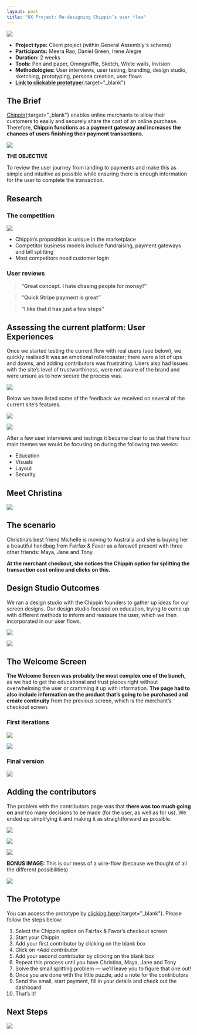 ```yaml
---
layout: post
title: "UX Project: Re-designing Chippin’s user flow"
---
```


![](images/case_studies/chippin/welcome_page.png)

* **Project type:** Client project (within General Assembly's scheme)
* **Participants:** Meera Rao, Daniel Green, Irene Alegre
* **Duration:** 2 weeks
* **Tools:** Pen and paper, Omnigraffle, Sketch, White walls, Invision
* **Methodologies:** User interviews, user testing, branding, design studio, sketching, prototyping, persona creation, user flows
* [**Link to clickable prototype**](https://projects.invisionapp.com/share/3SEKP2Y64#/screens/265872443_Desktop){:target="_blank"}


## The Brief

[Chippin](https://chippin.co.uk/){:target="_blank"} enables online merchants to allow their
customers to easily and securely share the cost of an online purchase.
Therefore, **Chippin functions as a payment gateway and increases the chances of
users finishing their payment transactions.**

![](images/case_studies/chippin/old_design.png)

**THE OBJECTIVE**

To review the user journey from landing to payments and make this as simple and
intuitive as possible while ensuring there is enough information for the user to
complete the transaction.

## Research

### The competition

![](images/case_studies/chippin/competitor_analysis.png)

* Chippin’s proposition is unique in the marketplace
* Competitor business models include fundraising, payment gateways and bill
splitting
* Most competitors need customer login


### User reviews

> **“Great concept. I hate chasing people for money!”**

> **“Quick Stripe payment is great”**

> **“I like that it has just a few steps”**

## Assessing the current platform: User Experiences

Once we started testing the current flow with real users (see below), we quickly
realised it was an emotional rollercoaster; there were a lot of ups and downs,
and adding contributors was frustrating. Users also had issues with the site’s
level of trustworthiness, were not aware of the brand and were unsure as to how
secure the process was.

![](images/case_studies/chippin/experience_map.png)

Below we have listed some of the feedback we received on several of the current
site’s features.

![](images/case_studies/chippin/feedback_on_current_design.png)

![](images/case_studies/chippin/feedback_on_current_design_two.png)

After a few user interviews and testings it became clear to us that there four
main themes we would be focusing on during the following two weeks:

* Education
* Visuals
* Layout
* Security

## Meet Christina

![](images/case_studies/chippin/christina.jpeg)



## The scenario

Christina’s best friend Michelle is moving to Australia and she is buying her a
beautiful handbag from Fairfax & Favor as a farewell present with three other
friends: Maya, Jane and Tony.

**At the merchant checkout, she notices the Chippin option for splitting the
transaction cost online and clicks on this.**

## Design Studio Outcomes

We ran a design studio with the Chippin founders to gather up ideas for our
screen designs. Our design studio focused on education, trying to come up with
different methods to inform and reassure the user, which we then incorporated in
our user flows.

![](images/case_studies/chippin/design_studio_one.png)

![](images/case_studies/chippin/design_studio_two.png)

## The Welcome Screen

**The Welcome Screen was probably the most complex one of the bunch,** as we had to
get the educational and trust pieces right without overwhelming the user or
cramming it up with information. **The page had to also include information on the
product that’s going to be purchased and create continuity** from the previous
screen, which is the merchant’s checkout screen.

### First iterations

![](images/case_studies/chippin/first_iterations_one.png)

![](images/case_studies/chippin/first_iterations_two.png)

### Final version

![](images/case_studies/chippin/first_iterations_three.png)

## Adding the contributors

The problem with the contributors page was that **there was too much going on** and too many decisions to be made (for the user, as well as for us). We ended up simplifying it and making
it as straightforward as possible.

![](images/case_studies/chippin/first_iterations_four.png)

![](images/case_studies/chippin/first_iterations_five.png)

![](images/case_studies/chippin/first_iterations_six.png)

**BONUS IMAGE:** This is our mess of a wire-flow (because we thought of all the
different possibilities)

![](images/case_studies/chippin/user_flow.png)

## The Prototype

You can access the prototype by [clicking
here](https://invis.io/3SEKP2Y64#/265872443_Desktop){:target="_blank"}. Please follow the steps below:

1.  Select the Chippin option on Fairfax & Favor’s checkout screen
1. Start your Chippin
1. Add your first contributor by clicking on the blank box
1. Click on *+Add contributor*
1. Add your second contributor by clicking on the blank box
1. Repeat this process until you have Christina, Maya, Jane and Tony
1. Solve the small splitting problem — we’ll leave you to figure that one out!
1. Once you are done with the little puzzle, add a note for the contributors
1. Send the email, start payment, fill in your details and check out the dashboard
1. That’s it!

## Next Steps

![](images/case_studies/chippin/next_steps.png)
